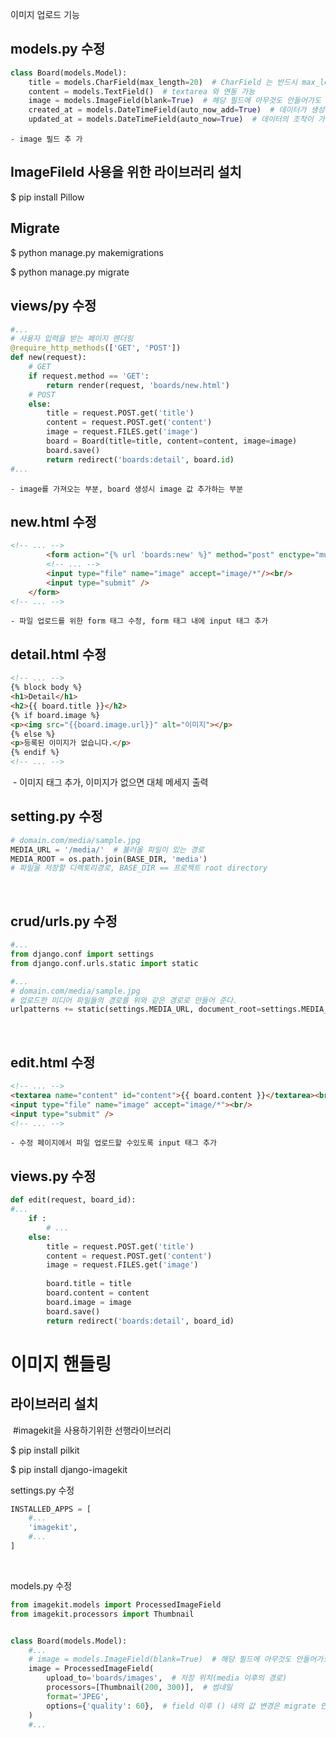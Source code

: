 이미지 업로드 기능



## models.py 수정

```python
class Board(models.Model):
    title = models.CharField(max_length=20)  # CharField 는 반드시 max_length 지정
    content = models.TextField()  # textarea 와 연동 가능
    image = models.ImageField(blank=True)  # 해당 필드에 아무것도 안들어가도 된다 -> null 가능
    created_at = models.DateTimeField(auto_now_add=True)  # 데이터가 생성되는 시점?
    updated_at = models.DateTimeField(auto_now=True)  # 데이터의 조작이 가해지는 시점
```

	- image 필드 추 가



## ImageFileld 사용을 위한 라이브러리 설치

$ pip install Pillow



## Migrate

$ python manage.py makemigrations

$ python manage.py migrate



## views/py 수정

```python
#...
# 사용자 입력을 받는 페이지 렌더링
@require_http_methods(['GET', 'POST'])
def new(request):
    # GET
    if request.method == 'GET':
        return render(request, 'boards/new.html')
    # POST
    else:
        title = request.POST.get('title')
        content = request.POST.get('content')
        image = request.FILES.get('image')
        board = Board(title=title, content=content, image=image)
        board.save()
        return redirect('boards:detail', board.id)
#...
```

	- image를 가져오는 부분, board 생성시 image 값 추가하는 부분 



## new.html 수정

```html
<!-- ... -->
	    <form action="{% url 'boards:new' %}" method="post" enctype="multipart/form-data">
        <!-- ... -->
        <input type="file" name="image" accept="image/*"/><br/>
        <input type="submit" />
    </form>
<!-- ... -->
```

	- 파일 업로드를 위한 form 태그 수정, form 태그 내에 input 태그 추가



## detail.html 수정

```html
<!-- ... -->
{% block body %}
<h1>Detail</h1>
<h2>{{ board.title }}</h2>
{% if board.image %}
<p><img src="{{board.image.url}}" alt="이미지"></p>
{% else %}
<p>등록된 이미지가 없습니다.</p>
{% endif %}
<!-- ... -->
```

​	- 이미지 태그 추가, 이미지가 없으면 대체 메세지 출력

## setting.py 수정

```python
# domain.com/media/sample.jpg
MEDIA_URL = '/media/'  # 불러올 파일이 있는 경로
MEDIA_ROOT = os.path.join(BASE_DIR, 'media')  
# 파일을 저장할 디렉토리경로, BASE_DIR == 프로젝트 root directory
```

​	

## crud/urls.py 수정

```python
#...
from django.conf import settings
from django.conf.urls.static import static

#...
# domain.com/media/sample.jpg
# 업로드한 미디어 파일들의 경로를 위와 같은 경로로 만들어 준다.
urlpatterns += static(settings.MEDIA_URL, document_root=settings.MEDIA_ROOT)
```

​	

## edit.html 수정

```html
<!-- ... -->
<textarea name="content" id="content">{{ board.content }}</textarea><br />
<input type="file" name="image" accept="image/*"><br/>
<input type="submit" />
<!-- ... -->
```

	- 수정 페이지에서 파일 업로드할 수있도록 input 태그 추가



## views.py 수정

```python
def edit(request, board_id):
#...
	if :
    	# ...
    else:
        title = request.POST.get('title')
        content = request.POST.get('content')
        image = request.FILES.get('image')
        
        board.title = title
        board.content = content
        board.image = image
        board.save()
        return redirect('boards:detail', board_id)
```



# 이미지 핸들링

## 라이브러리 설치

​	#imagekit을 사용하기위한 선행라이브러리

$ pip install pilkit

$ pip install django-imagekit



settings.py 수정

```python
INSTALLED_APPS = [
    #...
    'imagekit',
    #...
]
```

​	

models.py 수정

```python
from imagekit.models import ProcessedImageField
from imagekit.processors import Thumbnail


class Board(models.Model):
    #...
    # image = models.ImageField(blank=True)  # 해당 필드에 아무것도 안들어가도 된다 -> null 가능
    image = ProcessedImageField(
        upload_to='boards/images',  # 저장 위치(media 이후의 경로)
        processors=[Thumbnail(200, 300)],  # 썸네일
        format='JPEG',
        options={'quality': 60},  # field 이후 () 내의 값 변경은 migrate 안해도 반영된다.
    )
    #...
```

